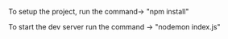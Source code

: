 To setup the project, run the command-> "npm install"

To start the dev server run the command ->  "nodemon index.js"
